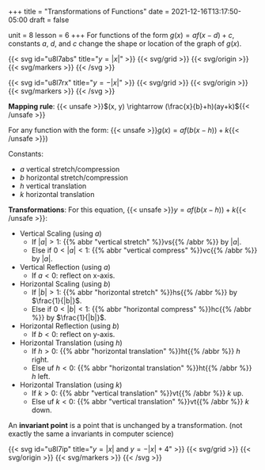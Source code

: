 +++
title = "Transformations of Functions"
date = 2021-12-16T13:17:50-05:00
draft = false

unit = 8
lesson = 6
+++
For functions of the form $g(x)=af(x-d)+c$,
constants $a$, $d$, and $c$ change the shape or location of the graph of $g(x)$.

{{< svg id="u8l7abs" title="$y=|x|$" >}}
{{< svg/grid >}}
{{< svg/origin >}}
{{< svg/markers >}}
<path d="M50,50 l50,-50" stroke="#000" fill="none" />
<path d="M50,50 l-50,-50" stroke="#000" fill="none" />
{{< /svg >}}

{{< svg id="u8l7rx" title="$y=-|x|$" >}}
{{< svg/grid >}}
{{< svg/origin >}}
{{< svg/markers >}}
<path d="M50,50 l50,50" stroke="#000" fill="none" />
<path d="M50,50 l-50,50" stroke="#000" fill="none" />
{{< /svg >}}


**Mapping rule**: {{< unsafe >}}$(x, y) \rightarrow (\frac{x}{b}+h)(ay+k)${{< /unsafe >}}

For any function with the form: {{< unsafe >}}$g(x)=af(b(x-h))+k${{< /unsafe >}})

Constants:
- $a$ vertical stretch/compression
- $b$ horizontal stretch/compression
- $h$ vertical translation
- $k$ horizontal translation

**Transformations**:
For this equation, {{< unsafe >}}$y=af(b(x-h))+k${{< /unsafe >}}:
- Vertical Scaling (using $a$)
	- If $|a| > 1$: {{% abbr "vertical stretch" %}}vs{{% /abbr %}} by $|a|$.
	- Else if $0 < |a| < 1$: {{% abbr "vertical compress" %}}vc{{% /abbr %}} by $|a|$.
- Vertical Reflection (using $a$)
	- If $a < 0$: reflect on x-axis.
- Horizontal Scaling (using $b$)
	- If $|b| > 1$: {{% abbr "horizontal stretch" %}}hs{{% /abbr %}} by $\frac{1}{|b|}$.
	- Else if $0 < |b| < 1$: {{% abbr "horizontal compress" %}}hc{{% /abbr %}} by $\frac{1}{|b|}$.
- Horizontal Reflection (using $b$)
	- If $b < 0$: reflect on y-axis.
- Horizontal Translation (using $h$)
	- If $h > 0$: {{% abbr "horizontal translation" %}}ht{{% /abbr %}} $h$ right.
	- Else uf $h < 0$: {{% abbr "horizontal translation" %}}ht{{% /abbr %}} $h$ left.
- Horizontal Translation (using $k$)
	- If $k > 0$: {{% abbr "vertical translation" %}}vt{{% /abbr %}} $k$ up.
	- Else uf $k < 0$: {{% abbr "vertical translation" %}}vt{{% /abbr %}} $k$ down.

An **invariant point** is a point that is unchanged by a transformation. (not exactly the same a invariants in computer science)

{{< svg id="u8l7ip" title="$y=|x|$ and $y=-|x|+4$" >}}
{{< svg/grid >}}
{{< svg/origin >}}
{{< svg/markers >}}
<path d="M50,50 l50,-50" stroke="#000" fill="none" />
<path d="M50,50 l-50,-50" stroke="#000" fill="none" />
<path d="M50,30 l50,50" stroke="#000" fill="none" />
<path d="M50,30 l-50,50" stroke="#000" fill="none" />
<circle cx="40" cy="40" r="2" stroke="#000" />
<circle cx="60" cy="40" r="2" stroke="#000" />
{{< /svg >}}
